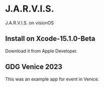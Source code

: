 # J.A.R.V.I.S.
J.A.R.V.I.S. on visionOS 

## Install on Xcode-15.1.0-Beta
Download it from Apple Developer.

## GDG Venice 2023
This was an example app for event in Venice.
